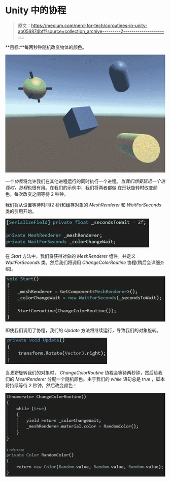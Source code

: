 # Unity 中的协程

> 原文：<https://medium.com/nerd-for-tech/coroutines-in-unity-ab056874bff?source=collection_archive---------2----------------------->

**目标:**每两秒钟随机改变物体的颜色。

![](img/44125ae14b57fa66bd0f599c52c345f4.png)

一个*协程*将允许我们在其他进程运行的同时执行一个进程。*当我们想要延迟一个进程时，协程*也很有用。在我们的示例中，我们将两者都做:在形状旋转时改变颜色，每次改变之间等待 2 秒钟。

我们将从设置等待时间(2 秒)和缓存对象的 *MeshRenderer* 和 *WaitForSeconds* 类的引用开始。

![](img/a3aa64fe1821ad16edbbf32f78f56352.png)

在 *Start* 方法中，我们将获得对象的 *MeshRenderer* 组件，并定义 *WaitForSeconds* 类。然后我们将调用 *ChangeColorRoutine* 协程(稍后会详细介绍)。

![](img/d7c429abc1c30fe7f879c9955d3eab17.png)

即使我们调用了协程，我们的 *Update* 方法将继续运行，导致我们的对象旋转。

![](img/dcc70e432312ccd4a6a9383378b77e94.png)

当*更新*旋转我们的对象时， *ChangeColorRoutine* 协程会等待两秒钟，然后给我们的 *MeshRenderer* 分配一个随机颜色。由于我们的 *while* 语句总是 *true* ，脚本将持续等待 2 秒钟，然后改变颜色！

![](img/1cfb1c19955c58369e849b9c26168c4b.png)